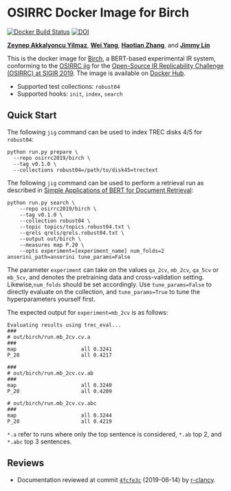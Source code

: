 # OSIRRC Docker Image for Birch

[ ![Docker Build Status](https://img.shields.io/docker/cloud/build/osirrc2019/birch.svg)](https://hub.docker.com/r/osirrc2019/birch)
[ ![DOI](https://zenodo.org/badge/DOI/10.5281/zenodo.3241945.svg)](https://doi.org/10.5281/zenodo.3241945)

[**Zeynep Akkalyoncu Yilmaz**](https://github.com/zeynepakkalyoncu), [**Wei Yang**](https://github.com/Victor0118), [**Haotian Zhang**](https://github.com/HTAustin), and [**Jimmy Lin**](https://github.com/lintool)

This is the docker image for [Birch](https://github.com/castorini/birch), a BERT-based experimental IR system, conforming to the [OSIRRC jig](https://github.com/osirrc/jig/) for the [Open-Source IR Replicability Challenge (OSIRRC) at SIGIR 2019](https://osirrc.github.io/osirrc2019/).
The image is available on [Docker Hub](https://hub.docker.com/r/osirrc2019/birch).

+ Supported test collections: `robust04`
+ Supported hooks: `init`, `index`, `search`

## Quick Start

The following `jig` command can be used to index TREC disks 4/5 for `robust04`:

```
python run.py prepare \
  --repo osirrc2019/birch \
  --tag v0.1.0 \
  --collections robust04=/path/to/disk45=trectext
```

The following `jig` command can be used to perform a retrieval run as described in [Simple Applications of BERT for Document Retrieval](https://arxiv.org/abs/1903.10972):

```
python run.py search \
    --repo osirrc2019/birch \
    --tag v0.1.0 \
    --collection robust04 \
    --topic topics/topics.robust04.txt \
    --qrels qrels/qrels.robust04.txt \
    --output out/birch \
    --measures map P.20 \
    --opts experiment=[experiment_name] num_folds=2 anserini_path=anserini tune_params=False
```

The parameter `experiment` can take on the values `qa_2cv`, `mb_2cv`, `qa_5cv` or `mb_5cv`, and denotes the pretraining data and cross-validation setting.
Likewise,`num_folds` should be set accordingly.
Use `tune_params=False` to directly evaluate on the collection, and `tune_params=True` to tune the hyperparameters yourself first.

The expected output for `experiment=mb_2cv` is as follows:

```
Evaluating results using trec_eval...
###
# out/birch/run.mb_2cv.cv.a
###
map                   	all	0.3241
P_20                  	all	0.4217

###
# out/birch/run.mb_2cv.cv.ab
###
map                   	all	0.3240
P_20                  	all	0.4209

# out/birch/run.mb_2cv.cv.abc
###
map                   	all	0.3244
P_20                  	all	0.4219
```

`*.a` refer to runs where only the top sentence is considered, `*.ab` top 2, and `*.abc` top 3 sentences.

## Reviews
+ Documentation reviewed at commit [`4fcfe3c`](https://github.com/osirrc/birch-docker/commit/98592166cd06bc3d483e679c702aa48594fcfe3c) (2019-06-14) by [r-clancy](https://github.com/r-clancy/).
